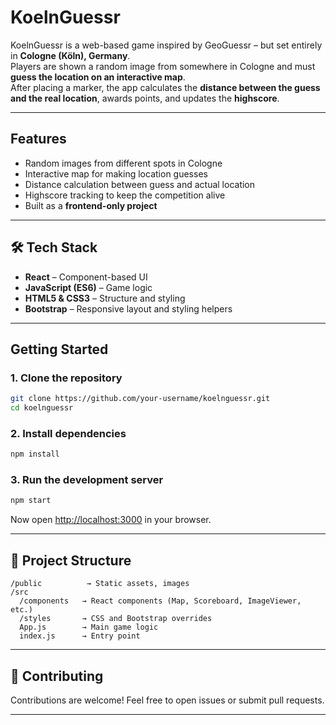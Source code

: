 #  KoelnGuessr

KoelnGuessr is a web-based game inspired by GeoGuessr – but set entirely in **Cologne (Köln), Germany**.  
Players are shown a random image from somewhere in Cologne and must **guess the location on an interactive map**.  
After placing a marker, the app calculates the **distance between the guess and the real location**, awards points, and updates the **highscore**.

---

##  Features
-  Random images from different spots in Cologne
-  Interactive map for making location guesses
-  Distance calculation between guess and actual location
-  Highscore tracking to keep the competition alive
-  Built as a **frontend-only project**

---

## 🛠️ Tech Stack
- **React** – Component-based UI
- **JavaScript (ES6)** – Game logic
- **HTML5 & CSS3** – Structure and styling
- **Bootstrap** – Responsive layout and styling helpers

---

##  Getting Started

### 1. Clone the repository
```bash
git clone https://github.com/your-username/koelnguessr.git
cd koelnguessr
```

### 2. Install dependencies
```bash
npm install
```

### 3. Run the development server
```bash
npm start
```
Now open [http://localhost:3000](http://localhost:3000) in your browser.

---

## 📂 Project Structure
```
/public          → Static assets, images
/src
  /components   → React components (Map, Scoreboard, ImageViewer, etc.)
  /styles       → CSS and Bootstrap overrides
  App.js        → Main game logic
  index.js      → Entry point
```

---

## 🤝 Contributing
Contributions are welcome! Feel free to open issues or submit pull requests.

---

